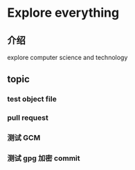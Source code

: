 # Explore everything

## 介绍
explore computer science and technology

## topic

### test object file

### pull request

### 测试 GCM

### 测试 gpg 加密 commit

